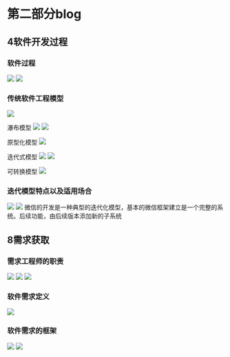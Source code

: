# 第二部分blog
## 4软件开发过程

### 软件过程
<img src="./pic/1.png"/>
<img src="./pic/2.png"/>

### 传统软件工程模型
<img src="./pic/3.png"/>

瀑布模型
<img src="./pic/4.png"/>
<img src="./pic/5.png"/>

原型化模型
<img src="./pic/7.png"/>

迭代式模型
<img src="./pic/8.png"/>
<img src="./pic/9.png"/>

可转换模型
<img src="./pic/10.png"/>

### 迭代模型特点以及适用场合
<img src="./pic/6.png"/>
<img src="./pic/9.png"/>
微信的开发是一种典型的迭代化模型，基本的微信框架建立是一个完整的系统。后续功能，由后续版本添加新的子系统



## 8需求获取
### 需求工程师的职责
<img src="./pic/11.png"/>
<img src="./pic/12.png"/>
<img src="./pic/16.png"/>

### 软件需求定义
<img src="./pic/13.png"/>

### 软件需求的框架
<img src="./pic/14.png"/>
<img src="./pic/15.png"/>